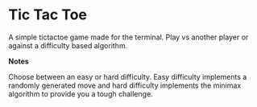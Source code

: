 # Tic Tac Toe
A simple tictactoe game made for the terminal. Play vs another player or against a difficulty based algorithm.

**Notes**

Choose between an easy or hard difficulty. Easy difficulty implements a randomly generated move and hard difficulty implements the minimax algorithm to provide you a tough challenge.
